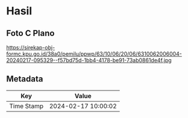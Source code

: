 # Hasil

## Foto C Plano

https://sirekap-obj-formc.kpu.go.id/38a0/pemilu/ppwp/63/10/06/20/06/6310062006004-20240217-095329--f57bd75d-1bb4-4178-be91-73ab0861de4f.jpg


## Metadata

| Key        | Value               |
| ---------- | ------------------- |
| Time Stamp | 2024-02-17 10:00:02 |



